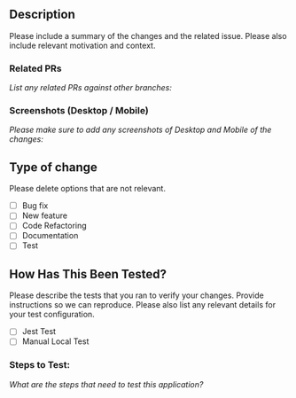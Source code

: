 ## Description

Please include a summary of the changes and the related issue. Please also include relevant motivation and context.

### Related PRs
*List any related PRs against other branches:*

### Screenshots (Desktop / Mobile)
*Please make sure to add any screenshots of Desktop and Mobile of the changes:*

## Type of change

Please delete options that are not relevant.

- [ ] Bug fix
- [ ] New feature
- [ ] Code Refactoring
- [ ] Documentation
- [ ] Test

## How Has This Been Tested?

Please describe the tests that you ran to verify your changes. Provide instructions so we can reproduce. Please also list any relevant details for your test configuration.

- [ ] Jest Test
- [ ] Manual Local Test

### Steps to Test:
*What are the steps that need to test this application?*
